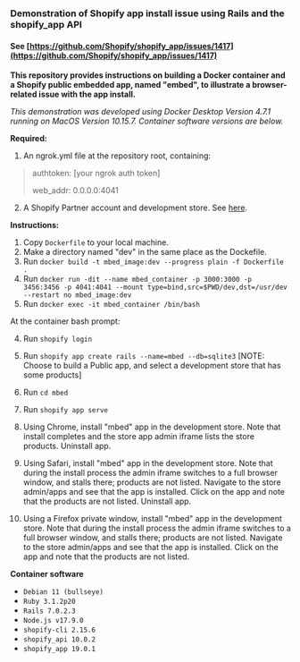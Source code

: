 
### Demonstration of Shopify app install issue using Rails and the shopify_app API
#### See [https://github.com/Shopify/shopify_app/issues/1417](https://github.com/Shopify/shopify_app/issues/1417)

**This repository provides instructions on building a Docker container and a Shopify public embedded app, named "embed", to illustrate a browser-related issue with the app install.**

*This demonstration was developed using Docker Desktop Version 4.7.1 running on MacOS Version 10.15.7. Container software versions are below.*

**Required:**

1. An ngrok.yml file at the repository root, containing:

> authtoken: [your ngrok auth token]
>
> web_addr: 0.0.0.0:4041

2. A Shopify Partner account and development store. See [here](https://shopify.dev/apps/getting-started/create).

**Instructions:**

1. Copy `Dockerfile` to your local machine.
2. Make a directory named "dev" in the same place as the Dockefile.
1. Run `docker build -t mbed_image:dev --progress plain -f Dockerfile .`
2. Run `docker run -dit --name mbed_container -p 3000:3000 -p 3456:3456 -p 4041:4041 --mount type=bind,src=$PWD/dev,dst=/usr/dev --restart no mbed_image:dev`
3. Run `docker exec -it mbed_container /bin/bash`

At the container bash prompt:

4. Run `shopify login`
5. Run `shopify app create rails --name=mbed --db=sqlite3`
[NOTE: Choose to build a Public app, and select a development store that has some products]
6. Run `cd mbed`
7. Run `shopify app serve`

8. Using Chrome, install "mbed" app in the development store. Note that install completes and the store app admin iframe lists the store products. Uninstall app.

9. Using Safari, install "mbed" app in the development store. Note that during the install process the admin iframe switches to a full browser window, and stalls there; products are not listed. Navigate to the store admin/apps and see that the app is installed. Click on the app and note that the products are not listed. Uninstall app.

10. Using a Firefox private window, install "mbed" app in the development store. Note that during the install process the admin iframe switches to a full browser window, and stalls there; products are not listed. Navigate to the store admin/apps and see that the app is installed. Click on the app and note that the products are not listed.

**Container software**
- `Debian 11 (bullseye)`
- `Ruby 3.1.2p20`
- `Rails 7.0.2.3`
- `Node.js v17.9.0`
- `shopify-cli 2.15.6`
- `shopify_api 10.0.2`
- `shopify_app 19.0.1`